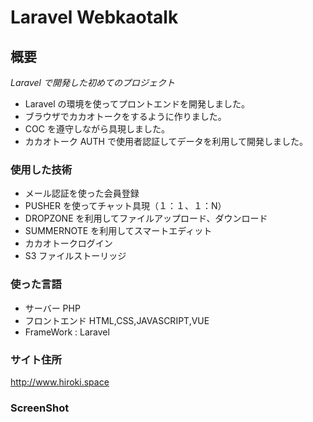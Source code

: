 # Laravel Webkaotalk

## 概要

_Laravel で開発した初めてのプロジェクト_

-   Laravel の環境を使ってプロントエンドを開発しました。
-   ブラウザでカカオトークをするように作りました。
-   COC を遵守しながら具現しました。
-   カカオトーク AUTH で使用者認証してデータを利用して開発しました。

### 使用した技術

-   メール認証を使った会員登録
-   PUSHER を使ってチャット具現（１：１、１：N）
-   DROPZONE を利用してファイルアップロード、ダウンロード
-   SUMMERNOTE を利用してスマートエディット
-   カカオトークログイン
-   S3 ファイルストーリッジ

### 使った言語

-   サーバー PHP
-   フロントエンド HTML,CSS,JAVASCRIPT,VUE
-   FrameWork : Laravel

### サイト住所

http://www.hiroki.space

### ScreenShot
